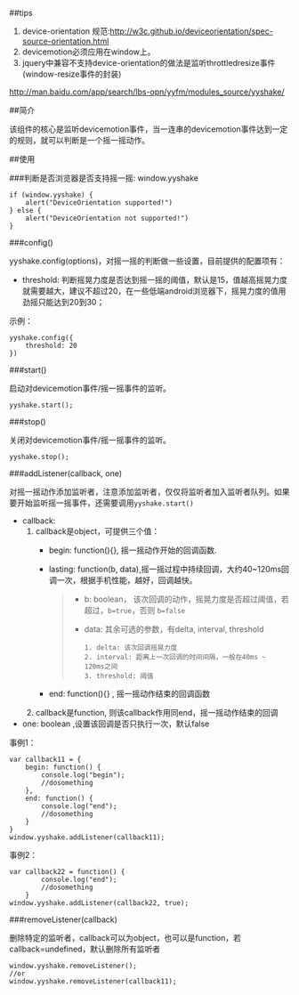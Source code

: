 ##tips

1. device-orientation 规范:http://w3c.github.io/deviceorientation/spec-source-orientation.html
2. devicemotion必须应用在window上。
3. jquery中兼容不支持device-orientation的做法是监听throttledresize事件(window-resize事件的封装)


http://man.baidu.com/app/search/lbs-opn/yyfm/modules_source/yyshake/

##简介

该组件的核心是监听devicemotion事件，当一连串的devicemotion事件达到一定的规则，就可以判断是一个摇一摇动作。


##使用

###判断是否浏览器是否支持摇一摇: window.yyshake

    if (window.yyshake) {
        alert("DeviceOrientation supported!")
    } else {
        alert("DeviceOrientation not supported!")
    }


###config()

yyshake.config(options)，对摇一摇的判断做一些设置，目前提供的配置项有：

+ threshold: 判断摇晃力度是否达到摇一摇的阈值，默认是15，值越高摇晃力度就需要越大，建议不超过20，在一些低端android浏览器下，摇晃力度的值用劲摇只能达到20到30；

示例：

    yyshake.config({
        threshold: 20
    })

###start()

启动对devicemotion事件/摇一摇事件的监听。
    
    yyshake.start();

###stop()

关闭对devicemotion事件/摇一摇事件的监听。
    
    yyshake.stop();


###addListener(callback, one)

对摇一摇动作添加监听者，注意添加监听者，仅仅将监听者加入监听者队列。如果要开始监听摇一摇事件，还需要调用`yyshake.start()`

+ callback:
    1. callback是object，可提供三个值：
        + begin: function(){}, 摇一摇动作开始的回调函数.
        + lasting: function(b, data),摇一摇过程中持续回调，大约40~120ms回调一次，根据手机性能，越好，回调越快。

            > + b: boolean， 该次回调的动作，摇晃力度是否超过阈值，若超过，`b=true`，否则 `b=false`
            > + data: 其余可选的参数，有delta, interval, threshold
            >    
            >       1. delta: 该次回调摇晃力度
            >       2. interval: 距离上一次回调的时间间隔，一般在40ms ~ 120ms之间
            >       3. threshold: 阈值

        + end: function(){} , 摇一摇动作结束的回调函数
    2. callback是function, 则该callback作用同end，摇一摇动作结束的回调
+ one: boolean ,设置该回调是否只执行一次，默认false

事例1：

    var callback11 = {
        begin: function() {
            console.log("begin");
            //dosomething
        },
        end: function() {
            console.log("end");
            //dosomething
        }
    }
    window.yyshake.addListener(callback11);


事例2：

    var callback22 = function() {
            console.log("end");
            //dosomething
        }
    window.yyshake.addListener(callback22, true);

###removeListener(callback)

删除特定的监听者，callback可以为object，也可以是function，若callback=undefined，默认删除所有监听者

    window.yyshake.removeListener();
    //or
    window.yyshake.removeListener(callback11);
